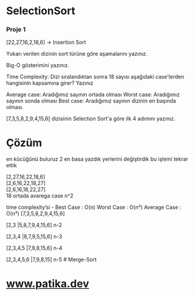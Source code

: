 ﻿# **SelectionSort**

### Proje 1

[22,27,16,2,18,6] -> Insertion Sort

Yukarı verilen dizinin sort türüne göre aşamalarını yazınız.

Big-O gösterimini yazınız.

Time Complexity: Dizi sıralandıktan sonra 18 sayısı aşağıdaki case'lerden hangisinin kapsamına girer? Yazınız

Average case: Aradığımız sayının ortada olması
Worst case: Aradığımız sayının sonda olması
Best case: Aradığımız sayının dizinin en başında olması.

[7,3,5,8,2,9,4,15,6] dizisinin Selection Sort'a göre ilk 4 adımını yazınız.

# Çözüm

en kücüğünü buluruz 2 en basa yazdık yerlerini değiştirdik bu işlemi tekrar ettik

[2,27,16,22,18,6]  
[2,6,16,22,18,27]   
[2,6,16,18,22,27]  
18 ortada avarega case n^2

time complexity’si - Best Case : O(n) Worst Case : O(n²) Average Case : O(n²)
[7,3,5,8,2,9,4,15,6]  

[2,3 |5,8,7,9,4,15,6] n-2  

[2,3,4 |8,7,9,5,15,6] n-3  

[2,3,4,5 |7,9,8,15,6] n-4  

[2,3,4,5,6 |7,9,8,15] n-5  # Merge-Sort

# www.patika.dev
